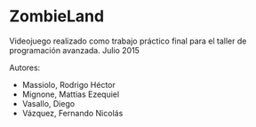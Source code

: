 # ZombieLand
Videojuego realizado como trabajo práctico final para el taller de programación avanzada. Julio 2015

Autores:
- Massiolo, Rodrigo Héctor
- Mignone, Mattias Ezequiel
- Vasallo, Diego
- Vázquez, Fernando Nicolás
